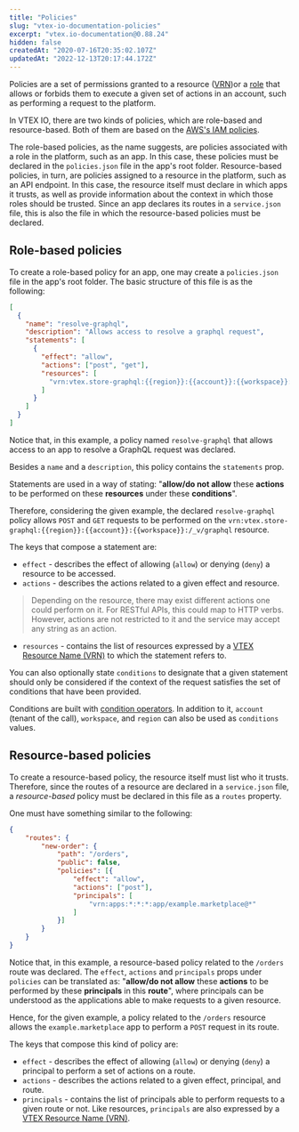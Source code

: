 ```yaml
---
title: "Policies"
slug: "vtex-io-documentation-policies"
excerpt: "vtex.io-documentation@0.88.24"
hidden: false
createdAt: "2020-07-16T20:35:02.107Z"
updatedAt: "2022-12-13T20:17:44.172Z"
---
```

Policies are a set of permissions granted to a resource ([VRN](https://developers.vtex.com/vtex-developer-docs/docs/vtex-io-documentation-vrn))or a [role](https://developers.vtex.com/vtex-developer-docs/docs/vtex-io-documentation-roles) that allows or forbids them to execute a given set of actions in an account, such as performing a request to the platform.

In VTEX IO, there are two kinds of policies, which are role-based and resource-based. Both of them are based on the [AWS's IAM policies](https://docs.aws.amazon.com/IAM/latest/UserGuide/access_policies.html).

The role-based policies, as the name suggests, are policies associated with a role in the platform, such as an app. In this case, these policies must be declared in the `policies.json` file in the app's root folder.
Resource-based policies, in turn, are policies assigned to a resource in the platform, such as an API endpoint. In this case, the resource itself must declare in which apps it trusts, as well as provide information about the context in which those roles should be trusted. Since an app declares its routes in a `service.json` file, this is also the file in which the resource-based policies must be declared.

## Role-based policies

To create a role-based policy for an app, one may create a `policies.json` file in the app's root folder. The basic structure of this file is as the following:

```json
[
  {
    "name": "resolve-graphql",
    "description": "Allows access to resolve a graphql request",
    "statements": [
      {
        "effect": "allow",
        "actions": ["post", "get"],
        "resources": [
          "vrn:vtex.store-graphql:{{region}}:{{account}}:{{workspace}}:/_v/graphql"
        ]
      }
    ]
  }
]
```

Notice that, in this example, a policy named `resolve-graphql` that allows access to an app to resolve a GraphQL request was declared.

Besides a `name` and a `description`, this policy contains the `statements` prop.

Statements are used in a way of stating: "**allow/do not allow** these **actions** to be performed on these **resources** under these **conditions**".

Therefore, considering the given example, the declared `resolve-graphql` policy allows `POST` and `GET` requests to be performed on the `vrn:vtex.store-graphql:{{region}}:{{account}}:{{workspace}}:/_v/graphql` resource.

The keys that compose a statement are:

- `effect` - describes the effect of allowing (`allow`) or denying (`deny`) a resource to be accessed.
- `actions` - describes the actions related to a given effect and resource.

> Depending on the resource, there may exist different actions one could perform on it. For RESTful APIs, this could map to HTTP verbs. However, actions are not restricted to it and the service may accept any string as an action.

- `resources` - contains the list of resources expressed by a [VTEX Resource Name (VRN)](https://developers.vtex.com/vtex-developer-docs/docs/vtex-io-documentation-vrn) to which the statement refers to.

You can also optionally state `conditions` to designate that a given statement should only be considered if the context of the request satisfies the set of conditions that have been provided.

Conditions are built with [condition operators](https://docs.aws.amazon.com/IAM/latest/UserGuide/reference_policies_elements_condition_operators.html). In addition to it, `account` (tenant of the call), `workspace`, and `region` can also be used as `conditions` values.

## Resource-based policies

To create a resource-based policy, the resource itself must list who it trusts. Therefore, since the routes of a resource are declared in a `service.json` file, a *resource-based* policy must be declared in this file as a `routes` property.

One must have something similar to the following:

```json
{
    "routes": {
        "new-order": {
            "path": "/orders",
            "public": false,
            "policies": [{
                "effect": "allow",
                "actions": ["post"],
                "principals": [
                    "vrn:apps:*:*:*:app/example.marketplace@*"
                ]
            }]
        }
    }
}
```

Notice that, in this example, a resource-based policy related to the `/orders` route was declared.
The `effect`, `actions` and `principals` props under `policies` can be translated as: "**allow/do not allow** these **actions** to be performed by these **principals** in this **route**", where principals can be understood as the applications able to make requests to a given resource.

Hence, for the given example, a policy related to the `/orders` resource allows the `example.marketplace` app to perform a `POST` request in its route.

The keys that compose this kind of policy are:

- `effect` - describes the effect of allowing (`allow`) or denying (`deny`) a principal to perform a set of actions on a route.
- `actions` - describes the actions related to a given effect, principal, and route.
- `principals` - contains the list of principals able to perform requests to a given route or not. Like resources, `principals` are also expressed by a [VTEX Resource Name (VRN)](https://developers.vtex.com/vtex-developer-docs/docs/vtex-io-documentation-vrn).
